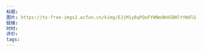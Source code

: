 ```yaml
---
标题: 
图片: https://tx-free-imgs2.acfun.cn/kimg/EJjM1y8qPQoFYWNmdW4SBWltYWdlGi02NTM2MDgwX2JjOWNlNWRjMjlmNzRkZDM4MmYzNmZiMzViYjFhOTgxLmpwZWc.png
链接: 
时时: 
评价: 
tags:
---
```


